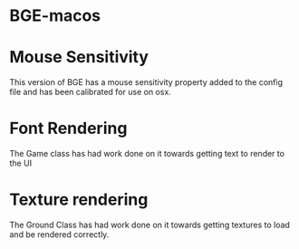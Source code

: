 # BGE-macos

# Mouse Sensitivity
This version of BGE has a mouse sensitivity property added to the config file and has been calibrated for use on osx.

# Font Rendering
The Game class has had work done on it towards getting text to render to the UI

# Texture rendering
The Ground Class has had work done on it towards getting textures to load and be rendered correctly.
